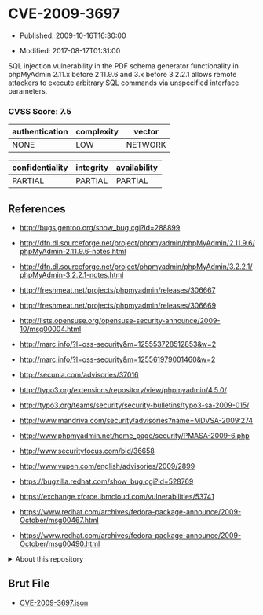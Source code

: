 # CVE-2009-3697

- Published: 2009-10-16T16:30:00

- Modified: 2017-08-17T01:31:00

SQL injection vulnerability in the PDF schema generator functionality in phpMyAdmin 2.11.x before 2.11.9.6 and 3.x before 3.2.2.1 allows remote attackers to execute arbitrary SQL commands via unspecified interface parameters.

### CVSS Score: **7.5**

| authentication | complexity | vector |
| --- | --- | --- |
| NONE | LOW | NETWORK |

| confidentiality | integrity | availability |
| --- | --- | --- |
| PARTIAL | PARTIAL | PARTIAL |

## References

* http://bugs.gentoo.org/show_bug.cgi?id=288899

* http://dfn.dl.sourceforge.net/project/phpmyadmin/phpMyAdmin/2.11.9.6/phpMyAdmin-2.11.9.6-notes.html

* http://dfn.dl.sourceforge.net/project/phpmyadmin/phpMyAdmin/3.2.2.1/phpMyAdmin-3.2.2.1-notes.html

* http://freshmeat.net/projects/phpmyadmin/releases/306667

* http://freshmeat.net/projects/phpmyadmin/releases/306669

* http://lists.opensuse.org/opensuse-security-announce/2009-10/msg00004.html

* http://marc.info/?l=oss-security&m=125553728512853&w=2

* http://marc.info/?l=oss-security&m=125561979001460&w=2

* http://secunia.com/advisories/37016

* http://typo3.org/extensions/repository/view/phpmyadmin/4.5.0/

* http://typo3.org/teams/security/security-bulletins/typo3-sa-2009-015/

* http://www.mandriva.com/security/advisories?name=MDVSA-2009:274

* http://www.phpmyadmin.net/home_page/security/PMASA-2009-6.php

* http://www.securityfocus.com/bid/36658

* http://www.vupen.com/english/advisories/2009/2899

* https://bugzilla.redhat.com/show_bug.cgi?id=528769

* https://exchange.xforce.ibmcloud.com/vulnerabilities/53741

* https://www.redhat.com/archives/fedora-package-announce/2009-October/msg00467.html

* https://www.redhat.com/archives/fedora-package-announce/2009-October/msg00490.html

<details>
<summary>About this repository</summary> 

  This repository is part of the project [Live Hack CVE](https://github.com/Live-Hack-CVE). Main website can be found [www.live-hack.org](https://www.live-hack.org) 
  
  Made by [Sn0wAlice](https://github.com/Sn0wAlice) for the people that care about security and need to have a feed of the latest CVEs. Hope you enjoy it, don't forget to star the repo and follow me on [Twitter](https://twitter.com/Sn0wAlice) and [Github](https://github.com/Sn0wAlice). And that is my [personnal website](https://www.alice-snow.me/)

  - [Home Page](https://github.com/Live-Hack-CVE)
  - [Framework](https://github.com/Live-Hack-CVE/cve-framework)
  - [CVE database](https://github.com/Live-Hack-CVE/full_database)
  - [Changelog](https://github.com/Live-Hack-CVE/Changelog)
</details>

## Brut File

* [CVE-2009-3697.json](https://raw.githubusercontent.com/Live-Hack-CVE/full_database/main/cves/2009/CVE-2009-3697.json)


